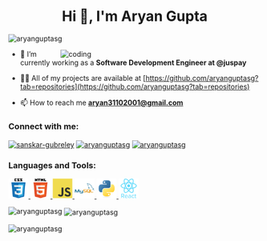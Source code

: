 

<h1 align="center">Hi 👋, I'm Aryan Gupta</h1>
<p align="left"> <img src="https://komarev.com/ghpvc/?username=aryanguptasg&label=Profile%20views&color=0e75b6&style=flat" alt="aryanguptasg" /> </p>
<img align="right" alt="coding" width ="400" src="https://cdn.dribbble.com/users/1162077/screenshots/3848914/programmer.gif">


- 🔭 I’m currently working as a  **Software Development Engineer at @juspay**

- 👨‍💻 All of my projects are available at [https://github.com/aryanguptasg?tab=repositories](https://github.com/aryanguptasg?tab=repositories)

- 📫 How to reach me **aryan31102001@gmail.com**

<h3 align="left">Connect with me:</h3>
<p align="left">
<a href="https://in.linkedin.com/in/aryan-gupta-2baa331a6" target="_blank"><img align="center" src="https://raw.githubusercontent.com/rahuldkjain/github-profile-readme-generator/master/src/images/icons/Social/linked-in-alt.svg" alt="sanskar-gubreley" height="30" width="40" /></a>
<a href="https://www.instagram.com/aryanguptasg/" target="_blank"><img align="center" src="https://raw.githubusercontent.com/rahuldkjain/github-profile-readme-generator/master/src/images/icons/Social/instagram.svg" alt="aryanguptasg" height="30" width="40" /></a>
<a href="https://www.leetcode.com/aryanguptasg" target="_blank"><img align="center" src="https://raw.githubusercontent.com/rahuldkjain/github-profile-readme-generator/master/src/images/icons/Social/leet-code.svg" alt="aryanguptasg" height="30" width="40" /></a>
</p>

<h3 align="left">Languages and Tools:</h3>
<p align="left"> <a href="https://www.w3schools.com/css/" target="_blank" rel="noreferrer"> <img src="https://raw.githubusercontent.com/devicons/devicon/master/icons/css3/css3-original-wordmark.svg" alt="css3" width="40" height="40"/> </a> <a href="https://www.w3.org/html/" target="_blank" rel="noreferrer"> <img src="https://raw.githubusercontent.com/devicons/devicon/master/icons/html5/html5-original-wordmark.svg" alt="html5" width="40" height="40"/> </a> <a href="https://developer.mozilla.org/en-US/docs/Web/JavaScript" target="_blank" rel="noreferrer"> <img src="https://raw.githubusercontent.com/devicons/devicon/master/icons/javascript/javascript-original.svg" alt="javascript" width="40" height="40"/> </a> <a href="https://www.mysql.com/" target="_blank" rel="noreferrer"> <img src="https://raw.githubusercontent.com/devicons/devicon/master/icons/mysql/mysql-original-wordmark.svg" alt="mysql" width="40" height="40"/> </a> <a href="https://www.python.org" target="_blank" rel="noreferrer"> <img src="https://raw.githubusercontent.com/devicons/devicon/master/icons/python/python-original.svg" alt="python" width="40" height="40"/> </a> <a href="https://reactjs.org/" target="_blank" rel="noreferrer"> <img src="https://raw.githubusercontent.com/devicons/devicon/master/icons/react/react-original-wordmark.svg" alt="react" width="40" height="40"/> </a> </p>

<p><img align="left" src="https://github-readme-stats.vercel.app/api/top-langs?username=aryanguptasg&show_icons=true&locale=en&layout=compact" alt="aryanguptasg" /></p>

<p>&nbsp;<img align="center" src="https://github-readme-stats.vercel.app/api?username=aryanguptasg&show_icons=true&locale=en" alt="aryanguptasg" /></p>

<p><img align="center" src="https://github-readme-streak-stats.herokuapp.com/?user=aryanguptasg&" alt="aryanguptasg" /></p>
